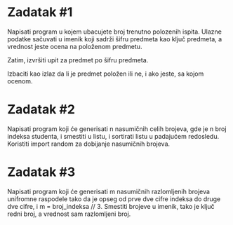 # Zadatak #1

Napisati program u kojem ubacujete broj trenutno polozenih ispita. Ulazne podatke sačuvati u imenik koji sadrži šifru
predmeta kao ključ predmeta, a vrednost jeste ocena na položenom predmetu.

Zatim, izvršiti upit za predmet po šifru predmeta.

Izbaciti kao izlaz da li je predmet položen ili ne, i ako jeste, sa kojom ocenom.

# Zadatak #2

Napisati program koji će generisati n nasumičnih celih brojeva, gde je n broj indeksa studenta, i smestiti u listu, i
sortirati listu u padajućem redosledu. Koristiti import random za dobijanje nasumičnih brojeva.

# Zadatak #3

Napisati program koji će generisati m nasumičnih razlomljenih brojeva unifromne raspodele tako da je opseg od prve dve
cifre indeksa do druge dve cifre, i m = broj_indeksa // 3. Smestiti brojeve u imenik, tako je ključ redni broj, a
vrednost sam razlomljeni broj.
